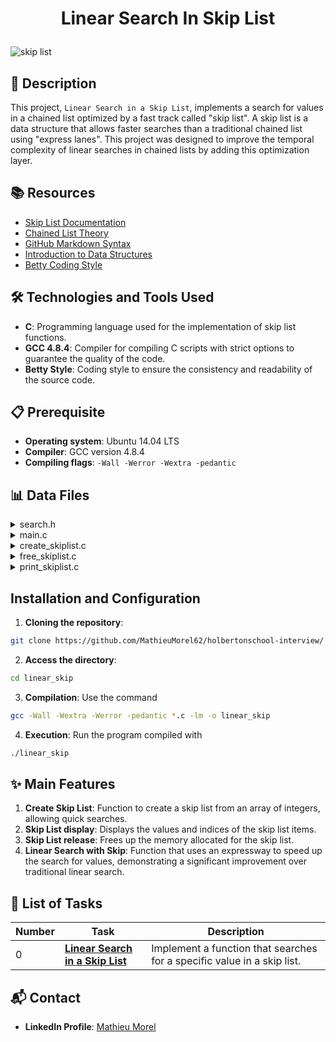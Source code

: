 # <p align="center">Linear Search In Skip List</p>

![skip list](https://github.com/MathieuMorel62/holbertonschool-interview/assets/113856302/e936c1f7-85d8-4026-a606-e9492854f370)

## 📝 Description

This project, `Linear Search in a Skip List`, implements a search for values in a chained list optimized by a fast track called "skip list". A skip list is a data structure that allows faster searches than a traditional chained list using "express lanes". This project was designed to improve the temporal complexity of linear searches in chained lists by adding this optimization layer.

## 📚 Resources

- [Skip List Documentation](https://example.com/skip_list_docs)
- [Chained List Theory](https://example.com/linked_list_theory)
- [GitHub Markdown Syntax](https://guides.github.com/features/mastering-markdown/)
- [Introduction to Data Structures](https://example.com/data_structures)
- [Betty Coding Style](https://github.com/hs-hq/Betty/blob/master/betty-style.pl)

## 🛠️ Technologies and Tools Used

- **C**: Programming language used for the implementation of skip list functions.
- **GCC 4.8.4**: Compiler for compiling C scripts with strict options to guarantee the quality of the code.
- **Betty Style**: Coding style to ensure the consistency and readability of the source code.

## 📋 Prerequisite

- **Operating system**: Ubuntu 14.04 LTS
- **Compiler**: GCC version 4.8.4
- **Compiling flags**: `-Wall -Werror -Wextra -pedantic`

## 📊 Data Files

<details>
<summary>search.h</summary>

```c++
#ifndef _SEARCH_H_
#define _SEARCH_H_

#include <stddef.h>
#include <stdio.h>
#include <stdlib.h>
#include <stdint.h>

typedef struct skiplist_s {
    int n;
    size_t index;
    struct skiplist_s *next;
    struct skiplist_s *express;
} skiplist_t;

skiplist_t *create_skiplist(int *array, size_t size);
void print_skiplist(const skiplist_t *list);
void free_skiplist(skiplist_t *list);
skiplist_t *linear_skip(skiplist_t *head, int value);

#endif /* _SEARCH_H_ */
```

</details>
<details>
<summary>main.c</summary>
<br>

```c++
#include <stdio.h>
#include <stdlib.h>
#include "search.h"

int main(void) {
    skiplist_t *list, *res;
    int array[] = {
        0, 1, 2, 3, 4, 7, 12, 15, 18, 19, 23, 53, 61, 62, 76, 99
    };
    size_t size = sizeof(array) / sizeof(array[0]);

    list = create_skiplist(array, size);
    print_skiplist(list);

    res = linear_skip(list, 53);
    printf("Found %d at index: %lu\n\n", 53, res->index);
    res = linear_skip(list, 2);
    printf("Found %d at index: %lu\n\n", 2, res->index);
    res = linear_skip(list, 999);
    printf("Found %d at index: %p\n", 999, (void *) res);

    free_skiplist(list);
    return (EXIT_SUCCESS);
}
```

</details>

<details>
<summary>create_skiplist.c</summary>
<br>

```c++
#include <stdlib.h>
#include <math.h>
#include "search.h"

/**
 * init_express - Initializes the express lane of the linked list
 *
 * @list: Pointer to the head node of the list
 * @size: Number of nodes in the list
 */
void init_express(skiplist_t *list, size_t size)
{
	const size_t step = sqrt(size);
	size_t i;
	skiplist_t *save;

	for (save = list, i = 0; i < size; ++i, list = list->next)
	{
		if (i % step == 0)
		{
			save->express = list;
			save = list;
		}
	}
}

/**
 * create_skiplist - Create a single linked list
 *
 * @array: Pointer to the array used to fill the list
 * @size: Size of the array
 *
 * Return: A pointer to the head of the created list (NULL on failure)
 */
skiplist_t *create_skiplist(int *array, size_t size)
{
	skiplist_t *list;
	skiplist_t *node;
	size_t save_size;

	list = NULL;
	save_size = size;
	while (array && size--)
	{
		node = malloc(sizeof(*node));
		if (!node)
		{
			free_skiplist(list);
			return (NULL);
		}
		node->n = array[size];
		node->index = size;
		node->express = NULL;
		node->next = list;
		list = node;
	}
	init_express(list, save_size);
	return (list);
}
```

</details>
<details>
<summary>free_skiplist.c</summary>
<br>

```c++
#include <stdlib.h>
#include "search.h"

/**
 * free_skiplist - Deallocates a singly linked list
 *
 * @list: Pointer to the linked list to be freed
 */
void free_skiplist(skiplist_t *list)
{
	skiplist_t *node;

	if (list)
	{
		node = list->next;
		free(list);
		free_skiplist(node);
	}
}
```

</details>
<details>
<summary>print_skiplist.c</summary>
<br>

```c++
#include <stdio.h>
#include <stdlib.h>
#include "search.h"

/**
 * print_skiplist - dump the content of a skiplist_t
 *
 * @list: Pointer to the head of the list
 *
 * Return: void
 */
void print_skiplist(const skiplist_t *list)
{
	const skiplist_t *node;

	printf("List :\n");
	for (node = list; node; node = node->next)
	{
		printf("Index[%lu] = [%d]\n", node->index, node->n);
	}
	printf("\nExpress lane :\n");
	for (node = list; node; node = node->express)
	{
		printf("Index[%lu] = [%d]\n", node->index, node->n);
	}
	printf("\n");
}
```

</details>

## Installation and Configuration

1. **Cloning the repository**: 

```bash
git clone https://github.com/MathieuMorel62/holbertonschool-interview/
```

2. **Access the directory**:

```bash
cd linear_skip
```

3. **Compilation**: Use the command 

```bash
gcc -Wall -Wextra -Werror -pedantic *.c -lm -o linear_skip 
```

4. **Execution**: Run the program compiled with 

```bash
./linear_skip
```

## ✨ Main Features

1. **Create Skip List**: Function to create a skip list from an array of integers, allowing quick searches.
2. **Skip List display**: Displays the values and indices of the skip list items.
3. **Skip List release**: Frees up the memory allocated for the skip list.
4. **Linear Search with Skip**: Function that uses an expressway to speed up the search for values, demonstrating a significant improvement over traditional linear search.

## 📝 List of Tasks

| Number | Task | Description |
| ------ | ---------------------------------------- | ---------------------------------------------------------------------------- |
| 0 | [**Linear Search in a Skip List**](https://github.com/MathieuMorel62/holbertonschool-interview/blob/main/linear_skip/0-linear_skip.c) | Implement a function that searches for a specific value in a skip list. |

## 📬 Contact

- **LinkedIn Profile**: [Mathieu Morel](https://www.linkedin.com/in/mathieu-morel-9ab457261/)

